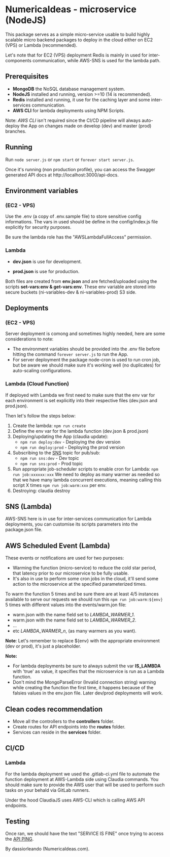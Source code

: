 # NumericaIdeas - microservice (NodeJS)
This package serves as a simple micro-service usable to build highly scalable micro backend packages to deploy in the cloud  either on EC2 (VPS) or Lambda (recommended).

Let's note that for EC2 (VPS) deployment Redis is mainly in used for inter-components communication, while AWS-SNS is used for the lambda path.

## Prerequisites
- **MongoDB** the NoSQL database management system.
- **NodeJS** installed and running, version >=10 (14 is recommended).
- **Redis** installed and running, it use for the caching layer and some inter-services communication.
- **AWS CLI** for lambda deployments using NPM Scripts.

Note: *AWS CLI* isn't required since the CI/CD pipeline will always auto-deploy the App on changes made on develop (dev) and master (prod) branches.

## Running

Run `node server.js` or `npm start` or `forever start server.js`.

Once it's running (non production profile), you can access the Swagger generated API docs at http://localhost:3000/api-docs.

## Environment variables
### (EC2 - VPS)
Use the .env (a copy of .env.sample file) to store sensitive config informations. The vars in used should be define in the config/index.js file explicitly for security purposes.

Be sure the lambda role has the "AWSLambdaFullAccess" permission.

### Lambda

- **dev.json** is use for development.

- **prod.json** is use for production.

Both files are created from **env.json** and are fetched/uploaded using the scripts **set-vars:env & get-vars:env**. These env variable are stored into secure buckets (ni-variables-dev & ni-variables-prod) S3 side.

## Deployments
### (EC2 - VPS)
Server deployment is comong and sometimes highly needed, here are some considerations to note:

- The environment variables should be provided into the .env file before hitting the command `forever server.js` to run the App.
- For server deployment the package node-cron is used to run cron job, but be aware we should make sure it's working well (no duplicates) for auto-scaling configurations.

### Lambda (Cloud Function)
If deployed with Lambda we first need to make sure that the env var for each environment is set explicitly into their respective files (dev.json and prod.json).

Then let's follow the steps below:

1) Create the lambda: `npm run create`
2) Define the env var for the lambda function (dev.json & prod.json)
3) Deploying/updating the App (claudia update):
    - `npm run deploy:dev` - Deploying the dev version
    - `npm run deploy:prod` - Deploying the prod version
4) Subscribing to the [SNS](https://github.com/claudiajs/claudia/blob/master/docs/add-sns-event-source.md) topic for pub/sub:
    - `npm run sns:dev` - Dev topic
    - `npm run sns:prod` - Prod topic
5) Run appropriate job-scheduler scripts to enable cron for Lambda: `npm run job:xxxxxx:xxx`
We need to deploy as many warmer as needed so that we have many lambda concurrent executions, meaning calling this script X times `npm run job:warm:xxx` per env.
6) Destroying: claudia destroy

## SNS (Lambda)
AWS-SNS here is in use for inter-services communication for Lambda deployments, you can customise its scripts parameters into the package.json file.

## AWS Scheduled Event (Lambda)
These events or notifications are used for two purposes:
- Warming the function (micro-service) to reduce the cold star period, that latency prior to our microservice to be fully usable.
- It's also in use to perform some cron jobs in the cloud, it'll send some action to the microservice at the specified parameterized times.

To warm the function 5 times and be sure there are at least 4/5 instances available to serve our requests we should run this `npm run job:warm:${env}` 5 times with different values into the events/warm.jon file:
- warm.json with the name field set to *LAMBDA_WARMER_1*.
- warm.json with the name field set to *LAMBDA_WARMER_2*.
- ...
- etc *LAMBDA_WARMER_n*, (as many warmers as you want).

**Note**: Let's remember to replace ${env} with the appropriate environment (dev or prod), it's just a placeholder.

**Note:**
- For lambda deployments be sure to always submit the var **IS_LAMBDA** with 'true' as value, it specifies that the microservice is run as a Lambda function.
- Don't mind the MongoParseError (Invalid connection string) warning while creating the function the first time, it happens because of the falsies values in the env.json file. Later dev/prod deployments will work.

## Clean codes recommendation
- Move all the controllers to the **controllers** folder.
- Create routes for API endpoints into the **routes** folder.
- Services can reside in the **services** folder.

## CI/CD

### Lambda
For the lambda deployment we used the .gitlab-ci.yml file to automate the function deployment at AWS-Lambda side using Claudia commands. You should make sure to provide the AWS user that will be used to perform such tasks on your behald via GitLab runners.

Under the hood ClaudiaJS uses AWS-CLI which is calling AWS API endpoints.

##  Testing

Once ran, we should have the text "SERVICE IS FINE" once trying to access the [API PING](http://localhost:3000/ni-microservice-node/pingify).

By dassiorleando (NumericaIdeas.com).
